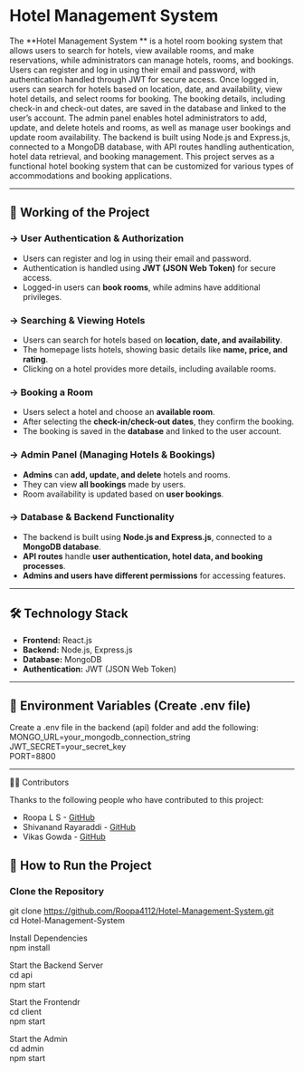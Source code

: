 #  Hotel Management System 

The **Hotel Management System ** is a hotel room booking system that allows users to search for hotels, view available rooms, and make reservations, while administrators can manage hotels, rooms, and bookings. Users can register and log in using their email and password, with authentication handled through JWT for secure access. Once logged in, users can search for hotels based on location, date, and availability, view hotel details, and select rooms for booking. The booking details, including check-in and check-out dates, are saved in the database and linked to the user’s account. The admin panel enables hotel administrators to add, update, and delete hotels and rooms, as well as manage user bookings and update room availability. The backend is built using Node.js and Express.js, connected to a MongoDB database, with API routes handling authentication, hotel data retrieval, and booking management. This project serves as a functional hotel booking system that can be customized for various types of accommodations and booking applications.

---

## 🚀 Working of the Project

### -> User Authentication & Authorization
- Users can register and log in using their email and password.
- Authentication is handled using **JWT (JSON Web Token)** for secure access.
- Logged-in users can **book rooms**, while admins have additional privileges.

### -> Searching & Viewing Hotels
- Users can search for hotels based on **location, date, and availability**.
- The homepage lists hotels, showing basic details like **name, price, and rating**.
- Clicking on a hotel provides more details, including available rooms.

### -> Booking a Room
- Users select a hotel and choose an **available room**.
- After selecting the **check-in/check-out dates**, they confirm the booking.
- The booking is saved in the **database** and linked to the user account.

### -> Admin Panel (Managing Hotels & Bookings)
- **Admins** can **add, update, and delete** hotels and rooms.
- They can view **all bookings** made by users.
- Room availability is updated based on **user bookings**.

### -> Database & Backend Functionality
- The backend is built using **Node.js and Express.js**, connected to a **MongoDB database**.
- **API routes** handle **user authentication, hotel data, and booking processes**.
- **Admins and users have different permissions** for accessing features.

---

## 🛠️ Technology Stack

- **Frontend:** React.js  
- **Backend:** Node.js, Express.js  
- **Database:** MongoDB  
- **Authentication:** JWT (JSON Web Token)  

---
## 🔑 Environment Variables (Create .env file)
Create a .env file in the backend (api) folder and add the following:<br>
MONGO_URL=your_mongodb_connection_string<br>
JWT_SECRET=your_secret_key<br>
PORT=8800

---

 👨‍💻 Contributors

Thanks to the following people who have contributed to this project:  

- Roopa L S - [GitHub](https://github.com/Roopa4112)  
- Shivanand Rayaraddi - [GitHub](https://github.com/Shivu0711)  
- Vikas Gowda - [GitHub](https://github.com/vvg070)  
 

## 📌 How to Run the Project

### Clone the Repository<br>
git clone https://github.com/Roopa4112/Hotel-Management-System.git <br>
cd Hotel-Management-System<br>

 Install Dependencies<br>
   npm install<br>

 Start the Backend Server<br>
  cd api<br>
  npm start<br>

 Start the Frontendr<br>
  cd client<br>
  npm start<br>

 Start the Admin<br>
  cd admin<br>
  npm start



